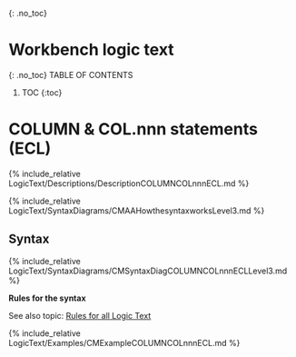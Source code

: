 {: .no_toc}
# Workbench logic text 

{: .no_toc}
TABLE OF CONTENTS 
1. TOC
{:toc}  


# COLUMN & COL.nnn statements (ECL)

{% include_relative LogicText/Descriptions/DescriptionCOLUMNCOLnnnECL.md %} 

{% include_relative LogicText/SyntaxDiagrams/CMAAHowthesyntaxworksLevel3.md %} 

## Syntax 

{% include_relative LogicText/SyntaxDiagrams/CMSyntaxDiagCOLUMNCOLnnnECLLevel3.md %} 

**Rules for the syntax**

See also topic: [Rules for all Logic Text](../Workbench/RulesforallLogicText.md) 


{% include_relative LogicText/Examples/CMExampleCOLUMNCOLnnnECL.md %} 
